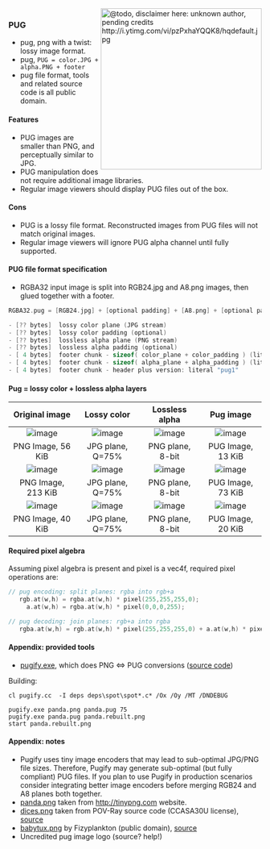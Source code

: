<img align="right" src="https://raw.github.com/r-lyeh/pug/master/images/logo.png" width="320" alt="@todo, disclaimer here: unknown author, pending credits http://i.ytimg.com/vi/pzPxhaYQQK8/hqdefault.jpg" />

### PUG

- pug, png with a twist: lossy image format.
- pug, `PUG = color.JPG + alpha.PNG + footer`
- pug file format, tools and related source code is all public domain.

#### Features
- PUG images are smaller than PNG, and perceptually similar to JPG.
- PUG manipulation does not require additional image libraries.
- Regular image viewers should display PUG files out of the box.

#### Cons
- PUG is a lossy file format. Reconstructed images from PUG files will not match original images.
- Regular image viewers will ignore PUG alpha channel until fully supported.

#### PUG file format specification
- RGBA32 input image is split into RGB24.jpg and A8.png images, then glued together with a footer.

```c++
RGBA32.pug = [RGB24.jpg] + [optional padding] + [A8.png] + [optional padding] + [footer]

- [?? bytes]  lossy color plane (JPG stream)
- [?? bytes]  lossy color padding (optional)
- [?? bytes]  lossless alpha plane (PNG stream)
- [?? bytes]  lossless alpha padding (optional)
- [ 4 bytes]  footer chunk - sizeof( color_plane + color_padding ) (little endian)
- [ 4 bytes]  footer chunk - sizeof( alpha_plane + alpha_padding ) (little endian)
- [ 4 bytes]  footer chunk - header plus version: literal "pug1"
```

#### Pug = lossy color + lossless alpha layers

| Original image    | Lossy color | Lossless alpha | Pug image |
| :-------------: |:-------------:| :-----:| :-----: |
| ![image](https://raw.github.com/r-lyeh/pug/master/images/panda.png) | ![image](https://raw.github.com/r-lyeh/pug/master/images/panda.pug.color.jpg) | ![image](https://raw.github.com/r-lyeh/pug/master/images/panda.pug.alpha.png) | ![image](https://raw.github.com/r-lyeh/pug/master/images/panda.pug.rebuilt.png) |
| PNG Image, 56 KiB | JPG plane, Q=75% | PNG plane, 8-bit | PUG Image, 13 KiB |
| ![image](https://raw.github.com/r-lyeh/pug/master/images/dices.png) | ![image](https://raw.github.com/r-lyeh/pug/master/images/dices.pug.color.jpg) | ![image](https://raw.github.com/r-lyeh/pug/master/images/dices.pug.alpha.png) | ![image](https://raw.github.com/r-lyeh/pug/master/images/dices.pug.rebuilt.png) |
| PNG Image, 213 KiB | JPG plane, Q=75% | PNG plane, 8-bit | PUG Image, 73 KiB |
| ![image](https://raw.github.com/r-lyeh/pug/master/images/babytux.png) | ![image](https://raw.github.com/r-lyeh/pug/master/images/babytux.pug.color.jpg) | ![image](https://raw.github.com/r-lyeh/pug/master/images/babytux.pug.alpha.png) | ![image](https://raw.github.com/r-lyeh/pug/master/images/babytux.pug.rebuilt.png) |
| PNG Image, 40 KiB | JPG plane, Q=75% | PNG plane, 8-bit | PUG Image, 20 KiB |

#### Required pixel algebra
Assuming pixel algebra is present and pixel is a vec4f, required pixel operations are:

```c++
// pug encoding: split planes: rgba into rgb+a
   rgb.at(w,h) = rgba.at(w,h) * pixel(255,255,255,0);
     a.at(w,h) = rgba.at(w,h) * pixel(0,0,0,255);

// pug decoding: join planes: rgb+a into rgba
   rgba.at(w,h) = rgb.at(w,h) * pixel(255,255,255,0) + a.at(w,h) * pixel(0,0,0,255);
```

#### Appendix: provided tools
- [pugify.exe](https://raw.github.com/r-lyeh/pug/master/tools/pugify.exe), which does PNG <=> PUG conversions ([source code](tools/pugify.cc))

Building:
```
cl pugify.cc  -I deps deps\spot\spot*.c* /Ox /Oy /MT /DNDEBUG

pugify.exe panda.png panda.pug 75
pugify.exe panda.pug panda.rebuilt.png
start panda.rebuilt.png
```

#### Appendix: notes
- Pugify uses tiny image encoders that may lead to sub-optimal JPG/PNG file sizes. Therefore, Pugify may generate sub-optimal (but fully compliant) PUG files. If you plan to use Pugify in production scenarios consider integrating better image encoders before merging RGB24 and A8 planes both together.
- [panda.png](images/panda.png) taken from http://tinypng.com website.
- [dices.png](images/dices.png) taken from POV-Ray source code (CCASA30U license), [source](http://upload.wikimedia.org/wikipedia/commons/4/47/PNG_transparency_demonstration_1.png)
- [babytux.png](images/babytux.png) by Fizyplankton (public domain), [source](http://www.minecraftwiki.net/images/8/85/Fizyplankton.png)
- Uncredited pug image logo (source? help!)

